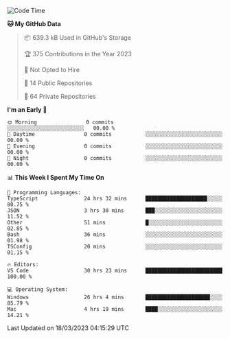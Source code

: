 <!--START_SECTION:waka-->
![Code Time](http://img.shields.io/badge/Code%20Time-3%2C794%20hrs%2051%20mins-blue)

**🐱 My GitHub Data** 

> 📦 639.3 kB Used in GitHub's Storage 
 > 
> 🏆 375 Contributions in the Year 2023
 > 
> 🚫 Not Opted to Hire
 > 
> 📜 14 Public Repositories 
 > 
> 🔑 64 Private Repositories 
 > 
**I'm an Early 🐤** 

```text
🌞 Morning                0 commits           ░░░░░░░░░░░░░░░░░░░░░░░░░   00.00 % 
🌆 Daytime                0 commits           ░░░░░░░░░░░░░░░░░░░░░░░░░   00.00 % 
🌃 Evening                0 commits           ░░░░░░░░░░░░░░░░░░░░░░░░░   00.00 % 
🌙 Night                  0 commits           ░░░░░░░░░░░░░░░░░░░░░░░░░   00.00 % 
```


📊 **This Week I Spent My Time On** 

```text
💬 Programming Languages: 
TypeScript               24 hrs 32 mins      ████████████████████░░░░░   80.75 % 
JSON                     3 hrs 30 mins       ███░░░░░░░░░░░░░░░░░░░░░░   11.52 % 
Other                    51 mins             █░░░░░░░░░░░░░░░░░░░░░░░░   02.85 % 
Bash                     36 mins             ░░░░░░░░░░░░░░░░░░░░░░░░░   01.98 % 
TSConfig                 20 mins             ░░░░░░░░░░░░░░░░░░░░░░░░░   01.15 % 

🔥 Editors: 
VS Code                  30 hrs 23 mins      █████████████████████████   100.00 % 

💻 Operating System: 
Windows                  26 hrs 4 mins       █████████████████████░░░░   85.79 % 
Mac                      4 hrs 19 mins       ████░░░░░░░░░░░░░░░░░░░░░   14.21 % 
```


 Last Updated on 18/03/2023 04:15:29 UTC
<!--END_SECTION:waka-->

